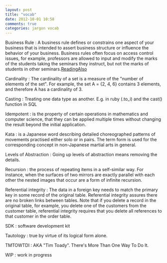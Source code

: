 ```yaml
---
layout: post
title: "vocab"
date: 2012-10-01 10:58
comments: true
categories: jargon vocab
---
```


Business Rule
: A business rule defines or constrains one aspect of your business that is intended to assert business structure or influence the behavior of your business.  Business rules often focus on access control issues, for example, professors are allowed to input and modify the marks of the students taking the seminars they instruct, but not the marks of students in other seminars.[Reading](http://www.agilemodeling.com/artifacts/businessRule.htm)[Also](http://www.businessrulesgroup.org/first_paper/br01c1.htm) 

Cardinality
: The cardinality of a set is a measure of the "number of elements of the set". For example, the set A = {2, 4, 6} contains 3 elements, and therefore A has a cardinality of 3.

Casting
: Treating one data type as another. E.g. in ruby (.to_i) and the cast() function in SQL

Idempotent
: is the property of certain operations in mathematics and computer science, that they can be applied multiple times without changing the result beyond the initial application.

Kata
: is a Japanese word describing detailed choreographed patterns of movements practised either solo or in pairs. The term form is used for the corresponding concept in non-Japanese martial arts in general.

Levels of Abstraction
: Going up levels of abstraction means removing the details.

Recursion
: the process of repeating items in a self-similar way. For instance, when the surfaces of two mirrors are exactly parallel with each other the nested images that occur are a form of infinite recursion.

Referential integrity
: The data in a foreign key needs to match the primary key in some record of the original table. Referential integrity assures there are no broken links between tables. Note that if you delete a record in the original table, for example, you delete one of the customers from the customer table, referential integrity requires that you delete all references to that customer in the order table.

SDK
: software development kit

Tautology
: true by virtue of its logical form alone.

TMTOWTDI
: AKA "Tim Toady". There's More Than One Way To Do It.

WIP
: work in progress